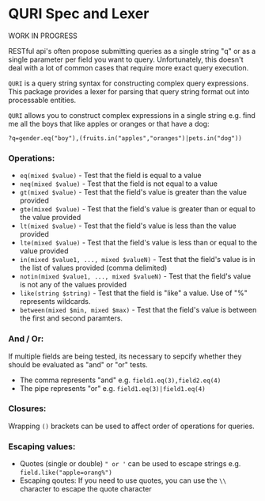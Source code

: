 # QURI Spec and Lexer

WORK IN PROGRESS

RESTful api's often propose submitting queries as a single string "q" or as a single
parameter per field you want to query. Unfortunately, this doesn't deal with a lot
of common cases that require more exact query execution.

`QURI` is a query string syntax for constructing complex query expressions. This 
package provides a lexer for parsing that query string format out into 
processable entities.

`QURI` allows you to construct complex expressions in a single string e.g. 
find me all the   boys that like apples or oranges or that have a dog:
```
?q=gender.eq("boy"),(fruits.in("apples","oranges")|pets.in("dog"))
```

### Operations:
* `eq(mixed $value)` - Test that the field is equal to a value
* `neq(mixed $value)` - Test that the field is not equal to a value
* `gt(mixed $value)` - Test that the field's value is greater than the value provided
* `gte(mixed $value)` - Test that the field's value is greater than or equal to the value provided
* `lt(mixed $value)` - Test that the field's value is less than the value provided
* `lte(mixed $value)` - Test that the field's value is less than or equal to the value provided
* `in(mixed $value1, ..., mixed $valueN)` - Test that the field's value is in the list of values provided (comma delimited)
* `notin(mixed $value1, ..., mixed $valueN)` - Test that the field's value is not any of the values provided
* `like(string $string)` - Test that the field is "like" a value. Use of "%" represents wildcards.
* `between(mixed $min, mixed $max)` - Test that the field's value is between the first and second paramters.

### And / Or:
If multiple fields are being tested, its necessary to sepcify whether they should
be evaluated as "and" or "or" tests.
* The comma represents "and" e.g. `field1.eq(3),field2.eq(4)`
* The pipe represents "or" e.g. `field1.eq(3)|field1.eq(4)`

### Closures:
Wrapping `()` brackets can be used to affect order of operations for queries.

### Escaping values:
* Quotes (single or double) `" or '` can be used to escape strings e.g. `field.like("apple=orang%")`
* Escaping qoutes: If you need to use quotes, you can use the `\\` character to escape the quote character